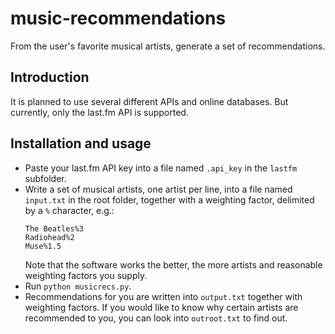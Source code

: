 # music-recommendations

From the user's favorite musical artists, generate a set of recommendations.

## Introduction

It is planned to use several different APIs and online databases. But currently, only the last.fm API is supported.

## Installation and usage

* Paste your last.fm API key into a file named `.api_key` in the `lastfm` subfolder.
* Write a set of musical artists, one artist per line, into a file named `input.txt` in the root folder, together with a weighting factor, delimited by a `%` character, e.g.:
  ```
  The Beatles%3
  Radiohead%2
  Muse%1.5
  ```
  Note that the software works the better, the more artists and reasonable weighting factors you supply.
* Run `python musicrecs.py`.
* Recommendations for you are written into `output.txt` together with weighting factors. If you would like to know why certain artists are recommended to you, you can look into `outroot.txt` to find out.
